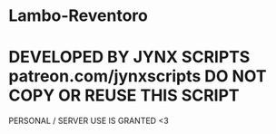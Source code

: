 # Lambo-Reventoro

# DEVELOPED BY JYNX SCRIPTS patreon.com/jynxscripts DO NOT COPY OR REUSE THIS SCRIPT
PERSONAL / SERVER USE IS GRANTED <3
